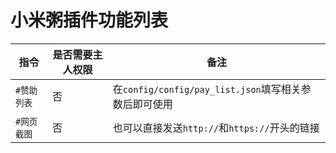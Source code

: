 # 小米粥插件功能列表
|指令|是否需要主人权限|备注|
|----|----|----|
| `#赞助列表` | 否 | 在`config/config/pay_list.json`填写相关参数后即可使用 |
| `#网页截图` | 否 | 也可以直接发送`http://`和`https://`开头的链接 |